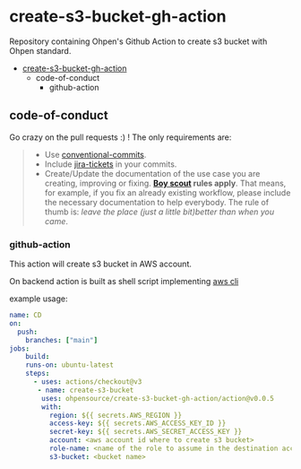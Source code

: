 # create-s3-bucket-gh-action

Repository containing Ohpen's Github Action to create s3 bucket with Ohpen standard.

<!-- vscode-markdown-toc -->
- [create-s3-bucket-gh-action](#create-s3-bucket-gh-action)
  - [<a name='code-of-conduct'></a>code-of-conduct](#code-of-conduct)
    - [<a name='github-action'></a>github-action](#github-action)

<!-- vscode-markdown-toc-config
	numbering=false
	autoSave=false
	/vscode-markdown-toc-config -->
<!-- /vscode-markdown-toc -->


## <a name='code-of-conduct'></a>code-of-conduct

Go crazy on the pull requests :) ! The only requirements are:

> - Use [conventional-commits](#check-conventional-commits).
> - Include [jira-tickets](#check-jira-tickets-commits) in your commits.
> - Create/Update the documentation of the use case you are creating, improving or fixing. **[Boy scout](https://biratkirat.medium.com/step-8-the-boy-scout-rule-robert-c-martin-uncle-bob-9ac839778385) rules apply**. That means, for example, if you fix an already existing workflow, please include the necessary documentation to help everybody. The rule of thumb is: _leave the place (just a little bit)better than when you came_.

### <a name='github-action'></a>github-action

This action will create s3 bucket in AWS account.

On backend action is built as shell script implementing [aws cli](https://docs.aws.amazon.com/cli/latest/reference/s3api/index.html) 

example usage:

```yaml
name: CD
on:
  push:
    branches: ["main"]
jobs:
    build:
    runs-on: ubuntu-latest
    steps:
      - uses: actions/checkout@v3
       - name: create-s3-bucket
        uses: ohpensource/create-s3-bucket-gh-action/action@v0.0.5
        with:
          region: ${{ secrets.AWS_REGION }}
          access-key: ${{ secrets.AWS_ACCESS_KEY_ID }}
          secret-key: ${{ secrets.AWS_SECRET_ACCESS_KEY }}
          account: <aws account id where to create s3 bucket>
          role-name: <name of the role to assume in the destination account>
          s3-bucket: <bucket name>
          

```